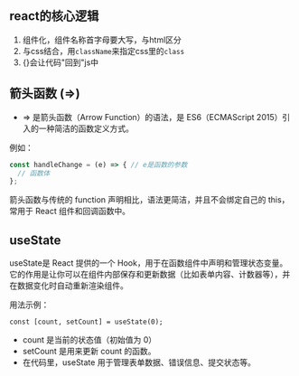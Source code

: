 ## react的核心逻辑
1. 组件化，组件名称首字母要大写，与html区分
2. 与css结合，用`className`来指定css里的`class`
3. {}会让代码"回到"js中
## 箭头函数 (=>)
- => 是箭头函数（Arrow Function）的语法，是 ES6（ECMAScript 2015）引入的一种简洁的函数定义方式。

例如：
```js
const handleChange = (e) => { // e是函数的参数
  // 函数体
};
```
箭头函数与传统的 function 声明相比，语法更简洁，并且不会绑定自己的 this，常用于 React 组件和回调函数中。
## useState
useState是 React 提供的一个 Hook，用于在函数组件中声明和管理状态变量。它的作用是让你可以在组件内部保存和更新数据（比如表单内容、计数器等），并在数据变化时自动重新渲染组件。

用法示例：

`const [count, setCount] = useState(0);`

- count 是当前的状态值（初始值为 0）
- setCount 是用来更新 count 的函数。
- 在代码里，useState 用于管理表单数据、错误信息、提交状态等。